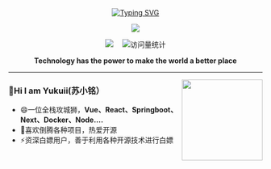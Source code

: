 <div align="center">
  <!-- dynamic typing effect 动态打字效果 -->
  <div align="center">
    <a href="https://yukuii.cn/">
      <img src="https://readme-typing-svg.demolab.com?font=Fira+Code&pause=1000&width=435&lines=println(%22Hello%2C%20World%22);Yukuii 苏小铭&center=true&size=27" alt="Typing SVG" />
    </a>
  </div>

  <!-- knock code pictures 敲代码的图片 -->
  <img src="https://cdn.jsdelivr.net/gh/sun0225SUN/sun0225SUN/assets/images/coding.gif" /><br>

  <!-- profile logo 个人资料徽标 -->
  <div align="center">
    <a href="https://blog.yukuii.cn"><img src="https://img.shields.io/badge/Website-博客-red" /></a>&emsp;
    <img src="https://komarev.com/ghpvc/?username=Yukuiii&label=Views&color=0e75b6&style=flat" alt="访问量统计" />
  </div>
<p><b>Technology has the power to make the world a better place</b></p>
</div>

---

<div><img align="right" height="160" src="https://github-stats.liuli.lol/api?username=Yukuiii&show_icons=true&icon_color=fb7299&text_color=fb7299&bg_color=ffffff&hide_title=true&locale=cn" /></div>

### 👋Hi I am Yukuii(苏小铭）
- 😄一位全栈攻城狮，**Vue、React、Springboot、Next、Docker、Node....**
- 👀喜欢倒腾各种项目，热爱开源
- ⚡资深白嫖用户，善于利用各种开源技术进行白嫖


<!--

**Yukuiii/Yukuiii** is a ✨ _special_ ✨ repository because its `README.md` (this file) appears on your GitHub profile.

Here are some ideas to get you started:

- 🔭 I’m currently working on ...
- 🌱 I’m currently learning ...
- 👯 I’m looking to collaborate on ...
- 🤔 I’m looking for help with ...
- 💬 Ask me about ...
- 📫 How to reach me: ...
- 😄 Pronouns: ...
- ⚡ Fun fact: ...
-->
